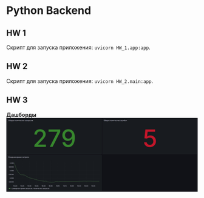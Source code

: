 # Python Backend

## HW 1

Скрипт для запуска приложения: `uvicorn HW_1.app:app`.

## HW 2

Скрипт для запуска приложения: `uvicorn HW_2.main:app`.

## HW 3

**Дашборды**
![dashboard](docs/dashboards.png)